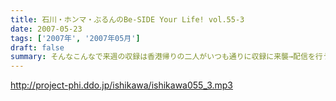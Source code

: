 ```yaml
---
title: 石川・ホンマ・ぶるんのBe-SIDE Your Life! vol.55-3
date: 2007-05-23
tags: ['2007年', '2007年05月']
draft: false
summary: そんなこんなで来週の収録は香港帰りの二人がいつも通りに収録に来襲→配信を行うビーサイ！！石川＆ホンマコンビの珍道中のお話は飛び出すのかなぁ？？？御期待下さい！！！NAMAE
---
```


http://project-phi.ddo.jp/ishikawa/ishikawa055_3.mp3
